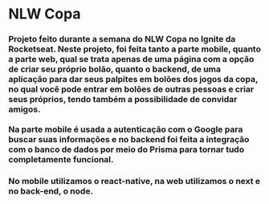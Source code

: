 <h1> NLW Copa </h1>

<h3> Projeto feito durante a semana do NLW Copa no Ignite da Rocketseat. Neste projeto, foi feita tanto a parte mobile, quanto a parte web, qual se trata apenas de uma página com a opção de criar seu próprio bolão, quanto o backend, de uma aplicação para dar seus palpites em bolões dos jogos da copa, no qual você pode entrar em bolões de outras pessoas e criar seus próprios, tendo também a possibilidade de convidar amigos. <br /> <br /> Na parte mobile é usada a autenticação com o Google para buscar suas informações e no backend foi feita a integração com o banco de dados por meio do Prisma para tornar tudo completamente funcional. </h3>

<h3> No mobile utilizamos o react-native, na web utilizamos o next e no back-end, o node. </h3> 

